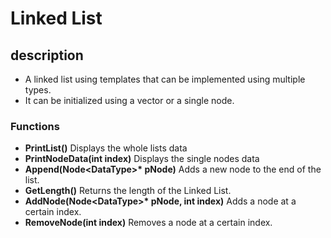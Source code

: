 # Linked List

## description
* A linked list using templates that can be implemented using multiple types.
* It can be initialized using a vector or a single node. 

### Functions
- **PrintList()** Displays the whole lists data
- **PrintNodeData(int index)** Displays the single nodes data
- **Append(Node\<DataType\>\* pNode)** Adds a new node to the end of the list.
- **GetLength()** Returns the length of the Linked List.
- **AddNode(Node\<DataType\>\* pNode, int index)** Adds a node at a certain index.
- **RemoveNode(int index)** Removes a node at a certain index. 
